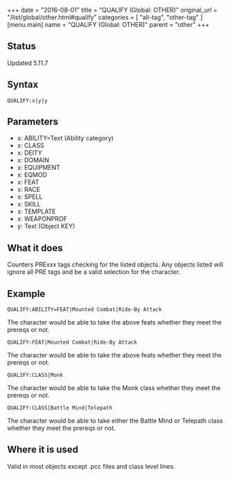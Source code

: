 +++
date = "2016-08-01"
title = "QUALIFY (Global: OTHER)"
original_url = "/list/global/other.html#qualify"
categories = [ "all-tag", "other-tag" ]
[menu.main]
    name = "QUALIFY (Global: OTHER)"
    parent = "other"
+++

## Status

Updated 5.11.7

## Syntax

`QUALIFY:x|y|y`

## Parameters

-   x: ABILITY=Text (Ability category)
-   x: CLASS
-   x: DEITY
-   x: DOMAIN
-   x: EQUIPMENT
-   x: EQMOD
-   x: FEAT
-   x: RACE
-   x: SPELL
-   x: SKILL
-   x: TEMPLATE
-   x: WEAPONPROF
-   y: Text (Object KEY)



What it does
------------

Counters PRExxx tags checking for the listed objects. Any objects listed
will ignore all PRE tags and be a valid selection for the character.

Example
-------

`QUALIFY:ABILITY=FEAT|Mounted Combat|Ride-By Attack`

The character would be able to take the above feats whether they meet
the prereqs or not.

`QUALIFY:FEAT|Mounted Combat|Ride-By Attack`

The character would be able to take the above feats whether they meet
the prereqs or not.

`QUALIFY:CLASS|Monk`

The character would be able to take the Monk class whether they meet the
prereqs or not.

`QUALIFY:CLASS|Battle Mind|Telepath`

The character would be able to take either the Battle Mind or Telepath
class whether they meet the prereqs or not.

Where it is used
----------------

Valid in most objects except .pcc files and class level lines.

